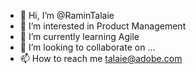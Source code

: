 - 👋 Hi, I’m @RaminTalaie
- 👀 I’m interested in Product Management
- 🌱 I’m currently learning Agile
- 💞️ I’m looking to collaborate on ...
- 📫 How to reach me talaie@adobe.com

<!---
RaminTalaie/RaminTalaie is a ✨ special ✨ repository because its `README.md` (this file) appears on your GitHub profile.
You can click the Preview link to take a look at your changes.
--->
